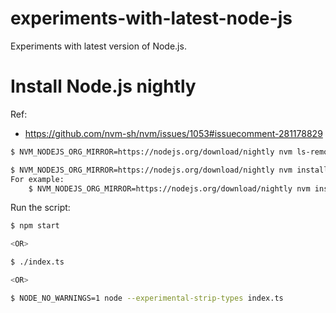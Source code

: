 # experiments-with-latest-node-js
Experiments with latest version of Node.js.

# Install Node.js nightly

Ref:
* https://github.com/nvm-sh/nvm/issues/1053#issuecomment-281178829

```sh
$ NVM_NODEJS_ORG_MIRROR=https://nodejs.org/download/nightly nvm ls-remote

$ NVM_NODEJS_ORG_MIRROR=https://nodejs.org/download/nightly nvm install <version>
For example:
    $ NVM_NODEJS_ORG_MIRROR=https://nodejs.org/download/nightly nvm install v23.0.0-nightly20240730890760b8e5
```

Run the script:
```sh
$ npm start

<OR>

$ ./index.ts

<OR>

$ NODE_NO_WARNINGS=1 node --experimental-strip-types index.ts
```